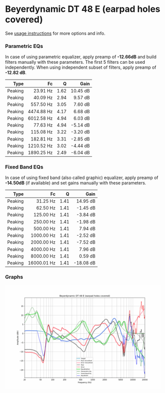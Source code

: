 # Beyerdynamic DT 48 E (earpad holes covered)
See [usage instructions](https://github.com/jaakkopasanen/AutoEq#usage) for more options and info.

### Parametric EQs
In case of using parametric equalizer, apply preamp of **-12.66dB** and build filters manually
with these parameters. The first 5 filters can be used independently.
When using independent subset of filters, apply preamp of **-12.82 dB**.

| Type    | Fc         |    Q | Gain     |
|--------:|-----------:|-----:|---------:|
| Peaking | 23.91 Hz   | 1.62 | 10.45 dB |
| Peaking | 40.09 Hz   | 2.94 | 9.57 dB  |
| Peaking | 557.50 Hz  | 3.05 | 7.60 dB  |
| Peaking | 4474.88 Hz | 4.17 | 6.68 dB  |
| Peaking | 6012.58 Hz | 4.94 | 6.03 dB  |
| Peaking | 77.63 Hz   | 4.94 | -5.14 dB |
| Peaking | 115.08 Hz  | 3.22 | -3.20 dB |
| Peaking | 182.81 Hz  | 3.31 | -2.85 dB |
| Peaking | 1210.52 Hz | 3.02 | -4.44 dB |
| Peaking | 1890.25 Hz | 2.49 | -6.04 dB |

### Fixed Band EQs
In case of using fixed band (also called graphic) equalizer, apply preamp of **-14.50dB**
(if available) and set gains manually with these parameters.

| Type    | Fc          |    Q | Gain      |
|--------:|------------:|-----:|----------:|
| Peaking | 31.25 Hz    | 1.41 | 14.95 dB  |
| Peaking | 62.50 Hz    | 1.41 | -1.45 dB  |
| Peaking | 125.00 Hz   | 1.41 | -3.84 dB  |
| Peaking | 250.00 Hz   | 1.41 | -1.98 dB  |
| Peaking | 500.00 Hz   | 1.41 | 7.94 dB   |
| Peaking | 1000.00 Hz  | 1.41 | -2.52 dB  |
| Peaking | 2000.00 Hz  | 1.41 | -7.52 dB  |
| Peaking | 4000.00 Hz  | 1.41 | 7.96 dB   |
| Peaking | 8000.00 Hz  | 1.41 | 0.59 dB   |
| Peaking | 16000.01 Hz | 1.41 | -18.08 dB |

### Graphs
![](./Beyerdynamic%20DT%2048%20E%20(earpad%20holes%20covered).png)